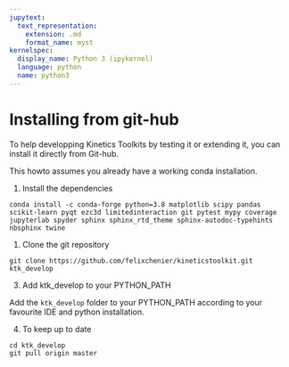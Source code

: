 ```yaml
---
jupytext:
  text_representation:
    extension: .md
    format_name: myst
kernelspec:
  display_name: Python 3 (ipykernel)
  language: python
  name: python3
---
```


# Installing from git-hub

To help developping Kinetics Toolkits by testing it or extending it, you can install it directly from Git-hub.

This howto assumes you already have a working conda installation.

1. Install the dependencies

```
conda install -c conda-forge python=3.8 matplotlib scipy pandas scikit-learn pyqt ezc3d limitedinteraction git pytest mypy coverage jupyterlab spyder sphinx sphinx_rtd_theme sphinx-autodoc-typehints nbsphinx twine
```

1. Clone the git repository

```
git clone https://github.com/felixchenier/kineticstoolkit.git ktk_develop
```

3. Add ktk_develop to your PYTHON_PATH

Add the `ktk_develop` folder to your PYTHON_PATH according to your favourite IDE and python installation.

4. To keep up to date

```
cd ktk_develop
git pull origin master
```